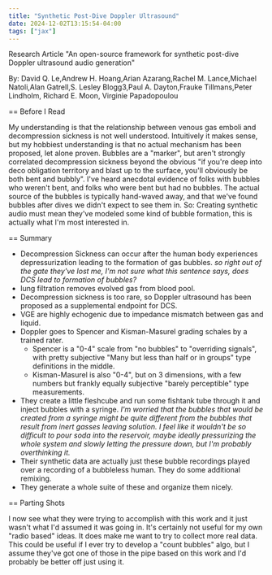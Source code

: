 ```yaml
---
title: "Synthetic Post-Dive Doppler Ultrasound"
date: 2024-12-02T13:15:54-04:00
tags: ["jax"]
---
```



Research Article "An open-source framework for synthetic post-dive Doppler ultrasound audio generation"

By: David Q. Le,Andrew H. Hoang,Arian Azarang,Rachel M. Lance,Michael Natoli,Alan Gatrell,S. Lesley Blogg3,Paul A. Dayton,Frauke Tillmans,Peter Lindholm, Richard E. Moon, Virginie Papadopoulou

== Before I Read

My understanding is that the relationship between venous gas emboli and decompression sickness is not well understood.
Intuitively it makes sense, but my hobbiest understanding is that no actual mechanism has been proposed, let alone proven.
Bubbles are a "marker", but aren't strongly correlated decompression sickness beyond the obvious "if you're deep into deco obligation territory and blast up to the surface, you'll obviously be both bent and bubbly".
I've heard anecdotal evidence of folks with bubbles who weren't bent, and folks who were bent but had no bubbles.
The actual source of the bubbles is typically hand-waved away, and that we've found bubbles after dives we didn't expect to see them in.
So: Creating synthetic audio must mean they've modeled some kind of bubble formation, this is actually what I'm most interested in.

== Summary

- Decompression Sickness can occur after the human body experiences depressurization leading to the formation of gas bubbles. _so right out of the gate they've lost me, I'm not sure what this sentence says, does DCS lead to formation of bubbles?_
- lung filtration removes evolved gas from blood pool.
- Decompression sickness is too rare, so Doppler ultrasound has been proposed as a supplemental endpoint for DCS.
- VGE are highly echogenic due to impedance mismatch between gas and liquid.
- Doppler goes to Spencer and Kisman-Masurel grading schales by a trained rater.
  - Spencer is a "0-4" scale from "no bubbles" to "overriding signals", with pretty subjective "Many but less than half or in groups" type definitions in the  middle.
  - Kisman-Masurel is also "0-4", but on 3 dimensions, with a few numbers but frankly equally subjective "barely perceptible" type measurements.
- They create a little fleshcube and run some fishtank tube through it and inject bubbles with a syringe. _I'm worried that the bubbles that would be created from a syringe might be quite different from the bubbles that result from inert gasses leaving solution. I feel like it wouldn't be so difficult to pour soda into the reservoir, maybe ideally pressurizing the whole system and slowly letting the pressure down, but I'm probably overthinking it._
- Their synthetic data are actually just these bubble recordings played over a recording of a bubbleless human. They do some additional remixing.
- They generate a whole suite of these and organize them nicely.

== Parting Shots

I now see what they were trying to accomplish with this work and it just wasn't what I'd assumed it was going in.
It's certainly not useful for my own "radio based" ideas.
It does make me want to try to collect more real data.
This could be useful if I ever try to develop a "count bubbles" algo, but I assume they've got one of those in the pipe based on this work and I'd probably be better off just using it.
